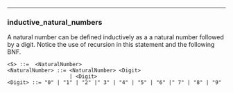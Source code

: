 
---

### inductive_natural_numbers

A natural number can be defined inductively as a  a natural number followed by a digit.
Notice the use of recursion in this statement and the following BNF.

```bnf
<S> ::=  <NaturalNumber>
<NaturalNumber> ::= <NaturalNumber> <Digit>
                    | <Digit>
<Digit> ::= "0" | "1" | "2" |" 3" | "4" | "5" | "6" |" 7" | "8" | "9"
```
